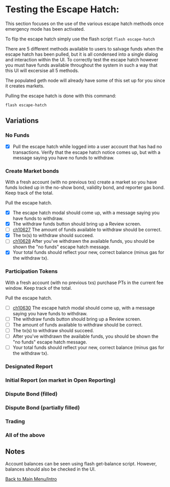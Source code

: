 # Testing the Escape Hatch:

This section focuses on the use of the various escape hatch methods once emergency mode has been activated.

To flip the escape hatch simply use the flash script `flash escape-hatch`

There are 5 different methods available to users to salvage funds when the escape hatch has been pulled, but it is all condensed into a single dialog and interaction within the UI. To correctly test the escape hatch however you must have funds available throughout the system in such a way that this UI will excersise all 5 methods.

The populated geth node will already have some of this set up for you since it creates markets.

Pulling the escape hatch is done with this command:

```
flash escape-hatch
```

## Variations

### No Funds

- [x] Pull the escape hatch while logged into a user account that has had no transactions. Verify that the escape hatch notice comes up, but with a message saying you have no funds to withdraw.

### Create Market bonds

With a fresh account (with no previous txs) create a market so you have funds locked up in the no-show bond, validity bond, and reporter gas bond. Keep track of the total.

Pull the escape hatch.

- [x] The escape hatch modal should come up, with a message saying you have funds to withdraw.
- [x] The withdraw funds button should bring up a Review screen.
- [ ] [ch10627](https://app.clubhouse.io/augur/story/10627/escape-hatch-with-create-market-funds-to-withdraw-incorrect) The amount of funds available to withdraw should be correct. 
- [x] The tx(s) to withdraw should succeed.
- [ ] [ch10628](https://app.clubhouse.io/augur/story/10628/after-withdrawing-funds-review-screen-continues-to-be-shown) After you've withdrawn the available funds, you should be shown the "no funds" escape hatch message. 
- [x] Your total funds should reflect your new, correct balance (minus gas for the withdraw tx).

### Participation Tokens

With a fresh account (with no previous txs) purchase PTs in the current fee window. Keep track of the total.

Pull the escape hatch.

- [ ] [ch10630](https://app.clubhouse.io/augur/story/10630/pts-are-not-redeemable-through-the-escape-hatch-modal) The escape hatch modal should come up, with a message saying you have funds to withdraw.
- [ ] The withdraw funds button should bring up a Review screen.
- [ ] The amount of funds available to withdraw should be correct. 
- [ ] The tx(s) to withdraw should succeed.
- [ ] After you've withdrawn the available funds, you should be shown the "no funds" escape hatch message. 
- [ ] Your total funds should reflect your new, correct balance (minus gas for the withdraw tx).

### Designated Report

### Initial Report (on market in Open Reporting)

### Dispute Bond (filled)

### Dispute Bond (partially filled)

### Trading

### All of the above


## Notes

Account balances can be seen using flash get-balance script. However, balances should also be checked in the UI.

[Back to Main Menu/Intro](https://github.com/AugurProject/augur-walkthrough/)
